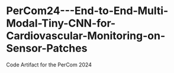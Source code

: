 # PerCom24---End-to-End-Multi-Modal-Tiny-CNN-for-Cardiovascular-Monitoring-on-Sensor-Patches
Code Artifact for the PerCom 2024
